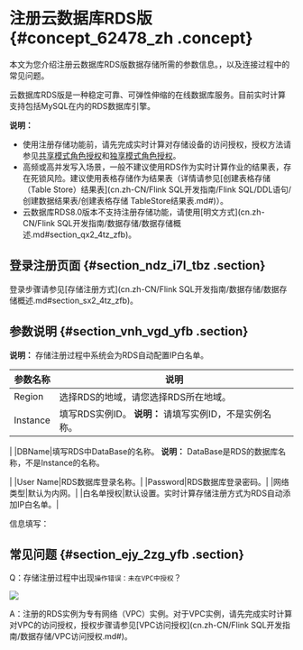 # 注册云数据库RDS版 {#concept_62478_zh .concept}

本文为您介绍注册云数据库RDS版数据存储所需的参数信息。，以及连接过程中的常见问题。

云数据库RDS版是一种稳定可靠、可弹性伸缩的在线数据库服务。目前实时计算支持包括MySQL在内的RDS数据库引擎。

**说明：** 

-   使用注册存储功能前，请先完成实时计算对存储设备的访问授权，授权方法请参见[共享模式角色授权](../../../../cn.zh-CN/准备工作/共享模式角色授权.md#)和[独享模式角色授权](../../../../cn.zh-CN/准备工作/独享模式角色授权.md#)。
-   高频或高并发写入场景，一般不建议使用RDS作为实时计算作业的结果表，存在死锁风险。建议使用表格存储作为结果表（详情请参见[创建表格存储（Table Store）结果表](cn.zh-CN/Flink SQL开发指南/Flink SQL/DDL语句/创建数据结果表/创建表格存储 TableStore结果表.md#)）。
-   云数据库RDS8.0版本不支持注册存储功能，请使用[明文方式](cn.zh-CN/Flink SQL开发指南/数据存储/数据存储概述.md#section_qx2_4tz_zfb)。

## 登录注册页面 {#section_ndz_i7l_tbz .section}

登录步骤请参见[存储注册方式](cn.zh-CN/Flink SQL开发指南/数据存储/数据存储概述.md#section_sx2_4tz_zfb)。

## 参数说明 {#section_vnh_vgd_yfb .section}

**说明：** 存储注册过程中系统会为RDS自动配置IP白名单。

|参数名称|说明|
|----|--|
|Region|选择RDS的地域，请您选择RDS所在地域。|
|Instance|填写RDS实例ID。 **说明：** 请填写实例ID，不是实例名称。

 |
|DBName|填写RDS中DataBase的名称。 **说明：** DataBase是RDS的数据库名称，不是Instance的名称。

 |
|User Name|RDS数据库登录名称。|
|Password|RDS数据库登录密码。|
|网络类型|默认为内网。|
|白名单授权|默认设置。实时计算存储注册方式为RDS自动添加IP白名单。|

信息填写：

## 常见问题 {#section_ejy_2zg_yfb .section}

Q：存储注册过程中出现`操作错误：未在VPC中授权`？

![](http://static-aliyun-doc.oss-cn-hangzhou.aliyuncs.com/assets/img/40857/156352507033245_zh-CN.png)

A：注册的RDS实例为专有网络（VPC）实例。对于VPC实例，请先完成实时计算对VPC的访问授权，授权步骤请参见[VPC访问授权](cn.zh-CN/Flink SQL开发指南/数据存储/VPC访问授权.md#)。

